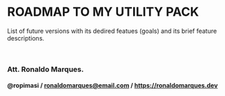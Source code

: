 # ROADMAP TO MY UTILITY PACK
List of future versions with its dedired featues (goals) and its brief feature descriptions.  
  
 &nbsp;  
  
### Att. Ronaldo Marques.
#### @ropimasi / ronaldomarques@email.com / https://ronaldomarques.dev  
  
 &nbsp;  
  
  